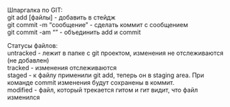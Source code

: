 Шпаргалка по GIT:<br>
git add [файлы] - добавить в стейдж<br>
git commit -m “сообщение” - сделать коммит с сообщением<br>
git commit -am “” - объединить add и commit <br>


Статусы файлов: <br>
untracked - лежит в папке с git проектом, изменения не отслеживаются (не добавлен)<br>
tracked - изменения отслеживаются <br>
staged - к файлу применили git add, теперь он в staging area. При команде commit изменения будут сохранены в коммит.  <br>
modified - файл, который трекается гитом и гит видит, что файл изменился <br>
